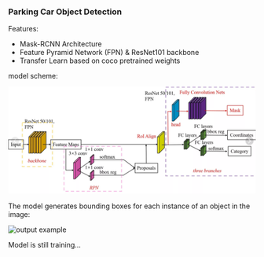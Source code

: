 ### Parking Car Object Detection


Features:

- Mask-RCNN Architecture
- Feature Pyramid Network (FPN) & ResNet101 backbone
- Transfer Learn based on coco pretrained weights
 


model scheme:

<img src="figures/Network.PNG" alt="mrcnn network" width="800"/>

The model generates bounding boxes for each instance of an object in the image:

<img src="output/output.gif" alt="output example" width="800"/>

Model is still training...
